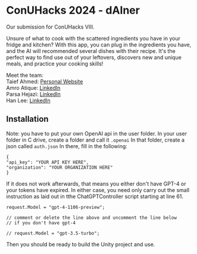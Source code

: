 # ConUHacks 2024 - dAIner

Our submission for ConUHacks VIII.  

Unsure of what to cook with the scattered ingredients you have in your fridge and kitchen? With this app, you can plug in the ingredients you have, and the AI will recommended several dishes with their recipe. It's the perfect way to find use out of your leftovers, discovers new and unique meals, and practice your cooking skills!  

Meet the team:  
Taief Ahmed: [Personal Website](https://inxendere.github.io)  
Amro Atique: [LinkedIn](https://www.linkedin.com/in/amroatique/)  
Parsa Hejazi: [LinkedIn](https://www.linkedin.com/in/parsa-hejazi/)   
Han Lee: [LinkedIn](https://www.linkedin.com/in/hanleehl/)  

## Installation
Note: you have to put your own OpenAI api in the user folder.
In your user folder in C drive, create a folder and call it ```.openai```
In that folder, create a json called ```auth.json```
In there, fill in the following:
```
{
"api_key": "YOUR API KEY HERE",
"organization": "YOUR ORGANIZATION HERE"
}
```
If it does not work afterwards, that means you either don't have GPT-4 or your tokens have expired.
In either case, you need only carry out the small instruction as laid out in tthe ChatGPTController script starting at line 61.
```
request.Model = "gpt-4-1106-preview";

// comment or delete the line above and uncomment the line below 
// if you don't have gpt-4

// request.Model = "gpt-3.5-turbo";
```
Then you should be ready to build the Unity project and use.

